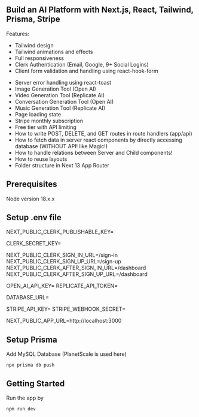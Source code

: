 ## Build an AI Platform with Next.js, React, Tailwind, Prisma, Stripe

Features:

+ Tailwind design
+ Tailwind animations and effects
+ Full responsiveness
+ Clerk Authentication (Email, Google, 9+ Social Logins)
+ Client form validation and handling using react-hook-form
- Server error handling using react-toast
- Image Generation Tool (Open AI)
- Video Generation Tool (Replicate AI)
- Conversation Generation Tool (Open AI)
- Music Generation Tool (Replicate AI)
- Page loading state
- Stripe monthly subscription
- Free tier with API limiting
- How to write POST, DELETE, and GET routes in route handlers (app/api)
- How to fetch data in server react components by directly accessing database (WITHOUT API! like Magic!)
- How to handle relations between Server and Child components!
- How to reuse layouts
- Folder structure in Next 13 App Router

## Prerequisites
Node version 18.x.x

## Setup .env file
NEXT_PUBLIC_CLERK_PUBLISHABLE_KEY=

CLERK_SECRET_KEY=

NEXT_PUBLIC_CLERK_SIGN_IN_URL=/sign-in
NEXT_PUBLIC_CLERK_SIGN_UP_URL=/sign-up
NEXT_PUBLIC_CLERK_AFTER_SIGN_IN_URL=/dashboard
NEXT_PUBLIC_CLERK_AFTER_SIGN_UP_URL=/dashboard

OPEN_AI_API_KEY=
REPLICATE_API_TOKEN=

DATABASE_URL=

STRIPE_API_KEY=
STRIPE_WEBHOOK_SECRET=

NEXT_PUBLIC_APP_URL=http://localhost:3000

## Setup Prisma
Add MySQL Database (PlanetScale is used here)

```npx prisma db push```

## Getting Started

Run the app by

```bash
npm run dev

```
